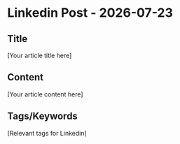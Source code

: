 # Linkedin Post - 2026-07-23

## Title
[Your article title here]

## Content
[Your article content here]

## Tags/Keywords
[Relevant tags for Linkedin]
